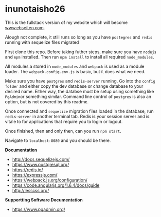 # inunotaisho26

This is the fullstack version of my website which will become www.ebseiten.com.

Alough not complete, it still runs so long as you have `postegres` and `redis` running with sequelize files migrated

First clone this repo. Before taking futher steps, make sure you have `nodejs` and `npm` installed. Then run `npm install` to install all required `node_modules`.

All modules a stored in `node_modules` and `webpack` is used as a module loader. The `webpack.config.env.js` is basic, but it does what we need. 

 Make sure you have `postgres` and `redis-server` running. Go into the `config folder` and either copy the 
dev database or change database to your desired name. Either way, the databse must be setup using something like `PgAdmin`or something similar. Command line control of `postgres` is also an option, but is not covered by this readme.

Once connected and `sequelize` migration files loaded in the database, run `redis-server` in another terminal tab. 
Redis is your session server and is vitale to for applications that require you to login or logout. 

Once finished, then and only then, can you run `npm start`.

Navigate to `localhost:8080` and you should be there. 

**Documentation**
- http://docs.sequelizejs.com/
- https://www.postgresql.org/
- https://redis.io/
- https://expressjs.com/
- https://webpack.js.org/configuration/
- https://code.angularjs.org/1.6.4/docs/guide
- http://lesscss.org/

**Supportting Software Documentation**
- https://www.pgadmin.org/
